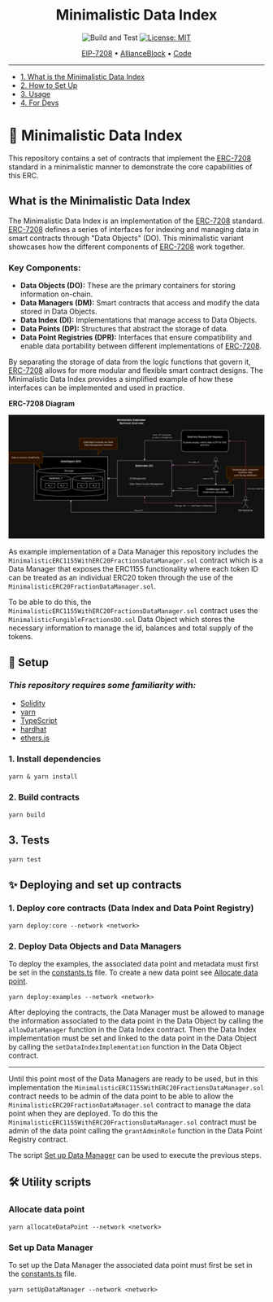 <div align="center">

# **Minimalistic Data Index** <!-- omit in toc -->

![Build and Test](https://github.com/NexeraProtocol/Minimalistic-Data-Index/actions/workflows/contracts-build-test.yaml/badge.svg)
[![License: MIT](https://img.shields.io/badge/License-MIT-yellow.svg)](https://opensource.org/licenses/MIT)

[EIP-7208](https://eips.ethereum.org/EIPS/eip-7208) • [AllianceBlock](https://allianceblock.io) • [Code](https://github.com/NexeraProtocol/Minimalistic-Data-Index/)

</div>

---
- [1. What is the Minimalistic Data Index](#🚀-minimalistic-data-index)
- [2. How to Set Up](#🔬-setup)
- [3. Usage](#🛠-usage)
- [4. For Devs](#✨-deploying-contracts)

# 🚀 **Minimalistic Data Index**

This repository contains a set of contracts that implement the [ERC-7208](https://eips.ethereum.org/EIPS/eip-7208) standard in a minimalistic manner to demonstrate the core capabilities of this ERC.

## What is the Minimalistic Data Index

The Minimalistic Data Index is an implementation of the [ERC-7208](https://eips.ethereum.org/EIPS/eip-7208) standard. [ERC-7208](https://eips.ethereum.org/EIPS/eip-7208) defines a series of interfaces for indexing and managing data in smart contracts through "Data Objects" (DO). This minimalistic variant showcases how the different components of [ERC-7208](https://eips.ethereum.org/EIPS/eip-7208) work together.

### Key Components:

- **Data Objects (DO):** These are the primary containers for storing information on-chain.
- **Data Managers (DM):** Smart contracts that access and modify the data stored in Data Objects.
- **Data Index (DI):** Implementations that manage access to Data Objects.
- **Data Points (DP):** Structures that abstract the storage of data.
- **Data Point Registries (DPR):** Interfaces that ensure compatibility and enable data portability between different implementations of [ERC-7208](https://eips.ethereum.org/EIPS/eip-7208).

By separating the storage of data from the logic functions that govern it, [ERC-7208](https://eips.ethereum.org/EIPS/eip-7208) allows for more modular and flexible smart contract designs. The Minimalistic Data Index provides a simplified example of how these interfaces can be implemented and used in practice.

**ERC-7208 Diagram**

<img alt="Technical Overview" src=".github/DataIndexDiagram.png" width="693px" />

As example implementation of a Data Manager this repository includes the `MinimalisticERC1155WithERC20FractionsDataManager.sol` contract which is a Data Manager that exposes the ERC1155 functionality where each token ID can be treated as an individual ERC20 token through the use of the `MinimalisticERC20FractionDataManager.sol`.

To be able to do this, the `MinimalisticERC1155WithERC20FractionsDataManager.sol` contract uses the `MinimalisticFungibleFractionsDO.sol` Data Object which stores the necessary information to manage the id, balances and total supply of the tokens.

## 🔬 **Setup**

### _This repository requires some familiarity with:_

- [Solidity](https://docs.soliditylang.org/en/latest/)
- [yarn](https://yarnpkg.com/getting-started)
- [TypeScript](https://www.typescriptlang.org/)
- [hardhat](https://hardhat.org/)
- [ethers.js](https://docs.ethers.io/v5/)

### 1. Install dependencies

```
yarn & yarn install
```

### 2. Build contracts

```
yarn build
```

## 3. Tests

```
yarn test
```

## ✨ **Deploying and set up contracts**

### 1. Deploy core contracts (Data Index and Data Point Registry)

```
yarn deploy:core --network <network>
```

### 2. Deploy Data Objects and Data Managers

To deploy the examples, the associated data point and metadata must first be set in the [constants.ts](./utils/constants.ts) file.
To create a new data point see [Allocate data point](#allocate-data-point).

```
yarn deploy:examples --network <network>
```

After deploying the contracts, the Data Manager must be allowed to manage the information associated to the data point in the Data Object by calling the `allowDataManager` function in the Data Index contract. Then the Data Index implementation must be set and linked to the data point in the Data Object by calling the `setDataIndexImplementation` function in the Data Object contract.

---

Until this point most of the Data Managers are ready to be used, but in this implementation the `MinimalisticERC1155WithERC20FractionsDataManager.sol` contract needs to be admin of the data point to be able to allow the `MinimalisticERC20FractionDataManager.sol` contract to manage the data point when they are deployed. To do this the `MinimalisticERC1155WithERC20FractionsDataManager.sol` contract must be admin of the data point calling the `grantAdminRole` function in the Data Point Registry contract.

The script [Set up Data Manager](#set-up-data-manager) can be used to execute the previous steps.

## 🛠️ **Utility scripts**

### Allocate data point

```
yarn allocateDataPoint --network <network>
```

### Set up Data Manager

To set up the Data Manager the associated data point must first be set in the [constants.ts](./utils/constants.ts) file.

```
yarn setUpDataManager --network <network>
```
